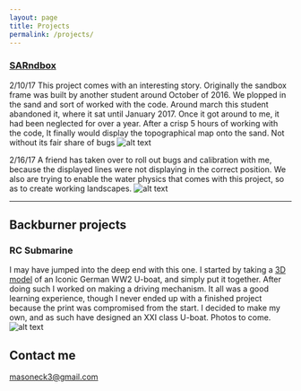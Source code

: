 ```yaml
---
layout: page
title: Projects
permalink: /projects/
---
```


### [SARndbox](http://idav.ucdavis.edu/~okreylos/ResDev/SARndbox/)
2/10/17 This project comes with an interesting story. Originally the sandbox frame was built by another student around October of 2016. We plopped in the sand and sort of worked with the code. Around march this student abandoned it, where it sat until January 2017. Once it got around to me, it had been neglected for over a year. After a crisp 5 hours of working with the code, It finally would display the topographical map onto the sand. Not without its fair share of bugs
![alt text](https://github.com/mason3ck/mason3ck.github.io/tree/master/images/SARndbox.jpg "SARndbox")

2/16/17 A friend has taken over to roll out bugs and calibration with me, because the displayed lines were not displaying in the correct position. We also are trying to enable the water physics that comes with this project, so as to create working landscapes.
![alt text](https://github.com/mason3ck/mason3ck.github.io/tree/master/images/SARndbox-volcano.jpg "Volcano")


***

## Backburner projects

### RC Submarine

  I may have jumped into the deep end with this one. I started by taking a [3D model](http://www.thingiverse.com/thing:6432) of an Iconic German WW2 U-boat, and simply put it together. After doing such I worked on making a driving mechanism. It all was a good learning experience, though I never ended up with a finished project because the print was compromised from the start. I decided to make my own, and as such have designed an XXI class U-boat. Photos to come.
  ![alt text](https://github.com/mason3ck/mason3ck.github.io/tree/master/images/submarine.png "IXC")

## Contact me

[masoneck3@gmail.com](mailto:masoneck3@gmail.com)
